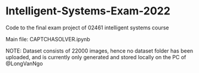 # Intelligent-Systems-Exam-2022
Code to the final exam project of 02461 intelligent systems course 

Main file: CAPTCHASOLVER.ipynb

NOTE: Dataset consists of 22000 images, hence no dataset folder has been uploaded, and is currently only generated and stored locally on the PC of @LongVanNgo
